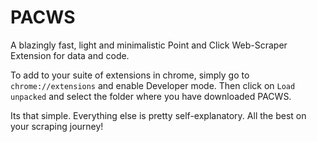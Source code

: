 # PACWS
A blazingly fast, light and minimalistic Point and Click Web-Scraper Extension for data and code.

To add to your suite of extensions in chrome, simply go to `chrome://extensions` and enable Developer mode. Then click on `Load unpacked` and select the folder where you have downloaded PACWS.

Its that simple. Everything else is pretty self-explanatory. All the best on your scraping journey!
